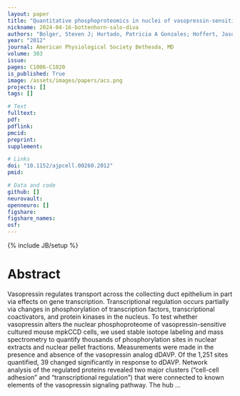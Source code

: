 ```yaml
---
layout: paper
title: "Quantitative phosphoproteomics in nuclei of vasopressin-sensitive renal collecting duct cells"
nickname: 2024-04-16-bottenhorn-salo-diva
authors: "Bolger, Steven J; Hurtado, Patricia A Gonzales; Hoffert, Jason D; Saeed, Fahad; Pisitkun, Trairak; Knepper, Mark A; "
year: "2012"
journal: American Physiological Society Bethesda, MD
volume: 303
issue:
pages: C1006-C1020
is_published: True
image: /assets/images/papers/acs.png
projects: []
tags: []

# Text
fulltext:
pdf:
pdflink:
pmcid:
preprint: 
supplement:

# Links
doi: "10.1152/ajpcell.00260.2012"
pmid:

# Data and code
github: []
neurovault:
openneuro: []
figshare:
figshare_names:
osf:
---
```

{% include JB/setup %}

# Abstract

Vasopressin regulates transport across the collecting duct epithelium in part via effects on gene transcription. Transcriptional regulation occurs partially via changes in phosphorylation of transcription factors, transcriptional coactivators, and protein kinases in the nucleus. To test whether vasopressin alters the nuclear phosphoproteome of vasopressin-sensitive cultured mouse mpkCCD cells, we used stable isotope labeling and mass spectrometry to quantify thousands of phosphorylation sites in nuclear extracts and nuclear pellet fractions. Measurements were made in the presence and absence of the vasopressin analog dDAVP. Of the 1,251 sites quantified, 39 changed significantly in response to dDAVP. Network analysis of the regulated proteins revealed two major clusters (“cell-cell adhesion” and “transcriptional regulation”) that were connected to known elements of the vasopressin signaling pathway. The hub …
